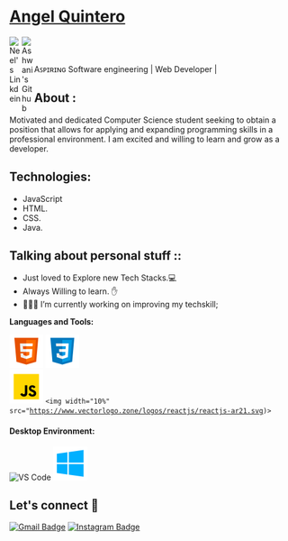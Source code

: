 # <a href="https://www.linkedin.com/in/angel-quintero-85bb52267/">Angel Quintero</a>

<a href="https://www.linkedin.com/in/angel-quintero-85bb52267/">
  <img align="left" alt="Neel's Linkdein" width="22px" src="https://cdn.jsdelivr.net/npm/simple-icons@v3/icons/linkedin.svg" />
</a>
<a href="https://github.com/Angel09122002">
  <img align="left" alt="Ashwani's Github" width="22px" src="https://cdn.jsdelivr.net/npm/simple-icons@v3/icons/github.svg" />
</a>
<a href="https://www.instagram.com/angel__0912/tagged/
  <img align="left" alt="Neel's Instagram" width="22px" src="https://cdn.jsdelivr.net/npm/simple-icons@v3/icons/instagram.svg" />
</a>

<br/>
<br/>



Aꜱᴘɪʀɪɴɢ Software engineering | Web Developer |


## About :
   Motivated and dedicated Computer Science student seeking to obtain a position that allows for applying and expanding programming skills in a professional environment. I am excited and willing to learn and grow as a developer.

 

  
## Technologies:
- JavaScript
- HTML.
- CSS.
- Java.



## Talking about personal stuff ::
                              
- Just loved to Explore new Tech Stacks.💻
- Always Willing to learn. ✋
- 👨🏽‍💻 I’m currently working on improving my techskill;

**Languages and Tools:**  

<code><img style="margin: auto;" src="https://raw.githubusercontent.com/sachinverma53121/sachinverma53121/master/icons/html5.png" alt="HTML5" width="60" height="60"/></code>
<code><img style="margin: auto;" src="https://raw.githubusercontent.com/sachinverma53121/sachinverma53121/master/icons/css3.png" alt="CSS3" width="60" height="60"/></code>
<code> <img style="margin: auto;" src="https://raw.githubusercontent.com/sachinverma53121/sachinverma53121/master/icons/js.png" alt="JavaScript" width="60" height="60"/></code>
<code><img width="10%" src="https://www.vectorlogo.zone/logos/reactjs/reactjs-ar21.svg)></code>

<h4>Desktop Environment:</h4>
  <img style="margin: auto;" src="https://raw.githubusercontent.com/sachinverma53121/sachinverma53121/master/icons/vsc.png" alt="VS Code" width="60" height="60"/>
  <img style="margin: auto;" src="https://raw.githubusercontent.com/sachinverma53121/sachinverma53121/master/icons/win10.png" alt="Windows 10" width="60" height="60"/>


##  Let's connect :speech_balloon:
 [![Gmail Badge](https://img.shields.io/badge/-gabrielquintero1221@gmail.com-c14438?style=flat-square&logo=Gmail&logoColor=white&link=mailto:gabrielquintero1221@gmail.com)](mailto:gabrielquintero1221@gmail.com) [![Instagram Badge](https://img.shields.io/badge/-@angel__0912-e4405f?style=flat-square&labelColor=f94877&logo=instagram&logoColor=white&link=https://www.instagram.com/angel__0912/)](https://www.instagram.com/angel__0912/)
